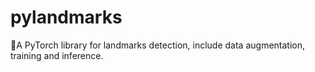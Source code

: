 # pylandmarks
💎A PyTorch library for landmarks detection, include data augmentation, training and inference.
